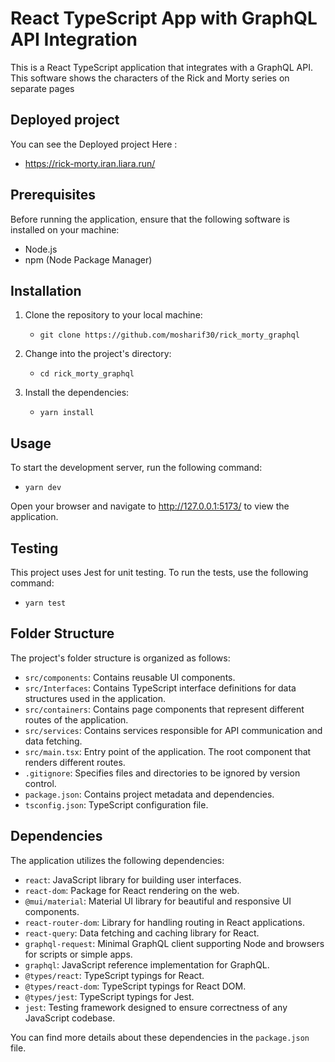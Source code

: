 # React TypeScript App with GraphQL API Integration

This is a React TypeScript application that integrates with a GraphQL API. This software shows the characters of the Rick and Morty series on separate pages

## Deployed project

You can see the Deployed project Here :

- https://rick-morty.iran.liara.run/

## Prerequisites

Before running the application, ensure that the following software is installed on your machine:

- Node.js
- npm (Node Package Manager)

## Installation

1. Clone the repository to your local machine:

   - `git clone https://github.com/mosharif30/rick_morty_graphql`

2. Change into the project's directory:
   - `cd rick_morty_graphql`
3. Install the dependencies:
   - `yarn install`

## Usage

To start the development server, run the following command:

- `yarn dev`

Open your browser and navigate to http://127.0.0.1:5173/ to view the application.

## Testing

This project uses Jest for unit testing. To run the tests, use the following command:

- `yarn test`

## Folder Structure

The project's folder structure is organized as follows:

- `src/components`: Contains reusable UI components.
- `src/Interfaces`: Contains TypeScript interface definitions for data structures used in the application.
- `src/containers`: Contains page components that represent different routes of the application.
- `src/services`: Contains services responsible for API communication and data fetching.
- `src/main.tsx`: Entry point of the application. The root component that renders different routes.
- `.gitignore`: Specifies files and directories to be ignored by version control.
- `package.json`: Contains project metadata and dependencies.
- `tsconfig.json`: TypeScript configuration file.

## Dependencies

The application utilizes the following dependencies:

- `react`: JavaScript library for building user interfaces.
- `react-dom`: Package for React rendering on the web.
- `@mui/material`: Material UI library for beautiful and responsive UI components.
- `react-router-dom`: Library for handling routing in React applications.
- `react-query`: Data fetching and caching library for React.
- `graphql-request`: Minimal GraphQL client supporting Node and browsers for scripts or simple apps.
- `graphql`: JavaScript reference implementation for GraphQL.
- `@types/react`: TypeScript typings for React.
- `@types/react-dom`: TypeScript typings for React DOM.
- `@types/jest`: TypeScript typings for Jest.
- `jest`: Testing framework designed to ensure correctness of any JavaScript codebase.

You can find more details about these dependencies in the `package.json` file.
